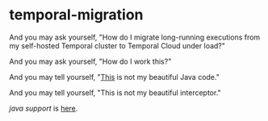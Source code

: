 # temporal-migration

And you may ask yourself, "How do I migrate long-running executions from my self-hosted Temporal cluster to Temporal Cloud under load?"

And you may ask yourself, "How do I work this?"

And you may tell yourself, "[This](/java) is not my beautiful Java code."

And you may tell yourself, "This is not my beautiful interceptor."

*java support* is [here](/java).


